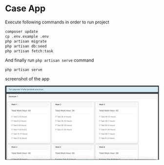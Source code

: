 #  Case App

Execute following commands in order to run project
````
composer update
cp .env.example .env
php artisan migrate
php artisan db:seed
php artisan fetch:task
````
And finally run `php artisan serve` command
````
php artisan serve

````
screenshot of the app

![image description](public/case.png)
